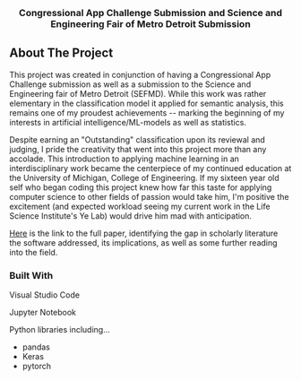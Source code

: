 <a id="readme-top"></a>
<!-- PROJECT LOGO -->
<br />
<div align="center">
<h3 align="center">Congressional App Challenge Submission and Science and Engineering Fair of Metro Detroit Submission</h3>
</div>

<!-- ABOUT THE PROJECT -->
## About The Project

This project was created in conjunction of having a Congressional App Challenge submission as well as a submission to the Science and Engineering fair of Metro Detroit (SEFMD). While this work was rather elementary in the classification model it applied for semantic analysis, this remains one of my proudest achievements -- marking the beginning of my interests in artificial intelligence/ML-models as well as statistics.

Despite earning an "Outstanding" classification upon its reviewal and judging, I pride the creativity that went into this project more than any accolade. This introduction to applying machine learning in an interdisciplinary work became the centerpiece of my continued education at the University of Michigan, College of Engineering. If my sixteen year old self who began coding this project knew how far this taste for applying computer science to other fields of passion would take him, I'm positive the excitement (and expected workload seeing my current work in the Life Science Institute's Ye Lab) would drive him mad with anticipation.

<a href="https://drive.google.com/file/d/1W4hFY9sCOuSKNy1QkJVD4trvF_UtnWyG/view?usp=sharing">Here</a> is the link to the full paper, identifying the gap in scholarly literature the software addressed, its implications, as well as some further reading into the field.



### Built With

Visual Studio Code

Jupyter Notebook

Python libraries including...
<ul>
  <li>pandas</li>
  <li>Keras</li>
  <li>pytorch</li>
</ul>

